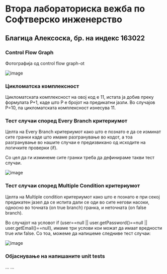 # Втора лабораториска вежба по Софтверско инженерство

## Благица Алексоска, бр. на индекс 163022


###  Control Flow Graph

Фотографија од control flow graph-ot 


![image](https://github.com/BlagicaAleksoska/SI_2023_lab2_163022/assets/129745708/a2ceee0a-48a4-462c-aab0-c816c9f7ef81)

### Цикломатска комплексност

Цикломатската комплексност на овој код е 11, истата ја добив преку формулата P+1, каде што P е бројот на предикатни јазли. Во случајoв P=10, па цикломатската комплексност изнесува 11.

### Тест случаи според Every Branch критериумот

Целта на Every Branch критериумот како што е познато е да се изминат сите гранки каде што имаме разгранување во кодот, а тоа разгранување во нашите случаи е предизвикано од исходите на логичките проверки (if).

Со цел да ги изминеме сите гранки треба да дефинираме такви тест случаи.

![image](https://github.com/BlagicaAleksoska/SI_2023_lab2_163022/assets/129745708/dcd1ec34-09e5-4c58-8c08-9aca31093278)



### Тест случаи според Multiple Condition критериумот

Целта на Multiple condition критериумот како што е познато е при секој предикатен јазел да се испита дали се оди во сите негови насоки, односно во точната (on true branch) гранка, и неточната (on false branch).

Во случајот на условот if (user==null || user.getPassword()==null || user.getEmail()==null), имаме три услови кои можат да имаат вредности true или false. Со тоа, можеме да напишеме следниве тест случаи:


![image](https://github.com/BlagicaAleksoska/SI_2023_lab2_163022/assets/129745708/8f757d1f-3558-4684-a7b8-5013c0d1fe58)




### Објаснување на напишаните unit tests

...
...
